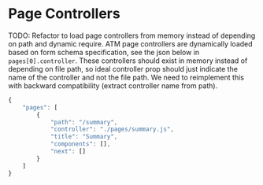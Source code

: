 # Page Controllers

TODO: Refactor to load page controllers from memory instead of depending on path and dynamic require.
ATM page controllers are dynamically loaded based on form schema specification, see the json below in `pages[0].controller`.
These controllers should exist in memory instead of depending on file path, so ideal controller prop should just indicate the name of the controller and not the file path.
We need to reimplement this with backward compatibility (extract controller name from path).

```javascript
{
    "pages": [
        {
            "path": "/summary",
            "controller": "./pages/summary.js",
            "title": "Summary",
            "components": [],
            "next": []
        }
    ]
}
```
